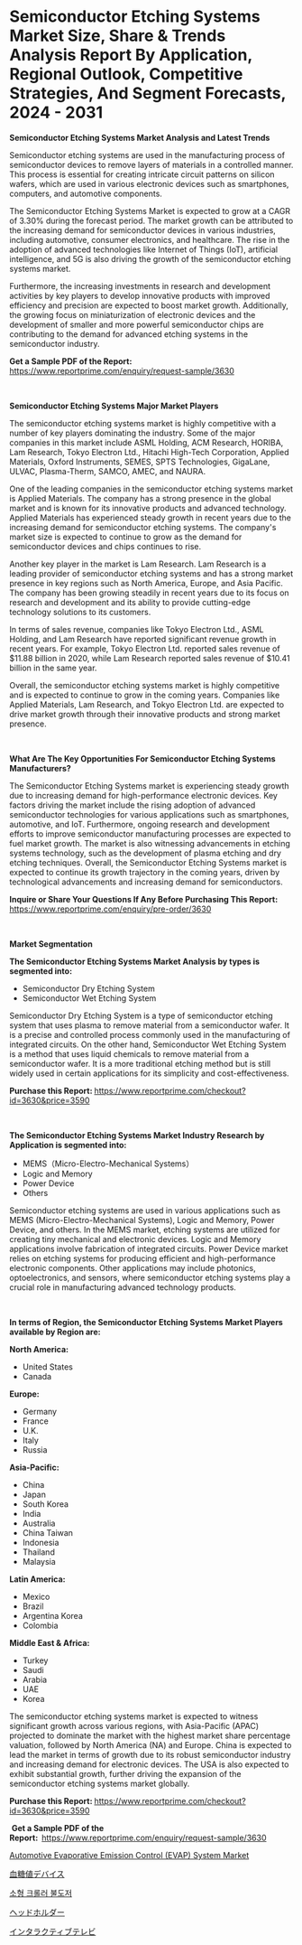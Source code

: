 <p><h1>Semiconductor Etching Systems Market Size, Share & Trends Analysis Report By Application, Regional Outlook, Competitive Strategies, And Segment Forecasts, 2024 - 2031</h1></p><p><strong>Semiconductor Etching Systems Market Analysis and Latest Trends</strong></p>
<p><p>Semiconductor etching systems are used in the manufacturing process of semiconductor devices to remove layers of materials in a controlled manner. This process is essential for creating intricate circuit patterns on silicon wafers, which are used in various electronic devices such as smartphones, computers, and automotive components.</p><p>The Semiconductor Etching Systems Market is expected to grow at a CAGR of 3.30% during the forecast period. The market growth can be attributed to the increasing demand for semiconductor devices in various industries, including automotive, consumer electronics, and healthcare. The rise in the adoption of advanced technologies like Internet of Things (IoT), artificial intelligence, and 5G is also driving the growth of the semiconductor etching systems market.</p><p>Furthermore, the increasing investments in research and development activities by key players to develop innovative products with improved efficiency and precision are expected to boost market growth. Additionally, the growing focus on miniaturization of electronic devices and the development of smaller and more powerful semiconductor chips are contributing to the demand for advanced etching systems in the semiconductor industry.</p></p>
<p><strong>Get a Sample PDF of the Report:&nbsp;</strong> <a href="https://www.reportprime.com/enquiry/request-sample/3630">https://www.reportprime.com/enquiry/request-sample/3630</a></p>
<p>&nbsp;</p>
<p><strong>Semiconductor Etching Systems Major Market Players</strong></p>
<p><p>The semiconductor etching systems market is highly competitive with a number of key players dominating the industry. Some of the major companies in this market include ASML Holding, ACM Research, HORIBA, Lam Research, Tokyo Electron Ltd., Hitachi High-Tech Corporation, Applied Materials, Oxford Instruments, SEMES, SPTS Technologies, GigaLane, ULVAC, Plasma-Therm, SAMCO, AMEC, and NAURA.</p><p>One of the leading companies in the semiconductor etching systems market is Applied Materials. The company has a strong presence in the global market and is known for its innovative products and advanced technology. Applied Materials has experienced steady growth in recent years due to the increasing demand for semiconductor etching systems. The company's market size is expected to continue to grow as the demand for semiconductor devices and chips continues to rise.</p><p>Another key player in the market is Lam Research. Lam Research is a leading provider of semiconductor etching systems and has a strong market presence in key regions such as North America, Europe, and Asia Pacific. The company has been growing steadily in recent years due to its focus on research and development and its ability to provide cutting-edge technology solutions to its customers.</p><p>In terms of sales revenue, companies like Tokyo Electron Ltd., ASML Holding, and Lam Research have reported significant revenue growth in recent years. For example, Tokyo Electron Ltd. reported sales revenue of $11.88 billion in 2020, while Lam Research reported sales revenue of $10.41 billion in the same year.</p><p>Overall, the semiconductor etching systems market is highly competitive and is expected to continue to grow in the coming years. Companies like Applied Materials, Lam Research, and Tokyo Electron Ltd. are expected to drive market growth through their innovative products and strong market presence.</p></p>
<p>&nbsp;</p>
<p><strong>What Are The Key Opportunities For Semiconductor Etching Systems Manufacturers?</strong></p>
<p><p>The Semiconductor Etching Systems market is experiencing steady growth due to increasing demand for high-performance electronic devices. Key factors driving the market include the rising adoption of advanced semiconductor technologies for various applications such as smartphones, automotive, and IoT. Furthermore, ongoing research and development efforts to improve semiconductor manufacturing processes are expected to fuel market growth. The market is also witnessing advancements in etching systems technology, such as the development of plasma etching and dry etching techniques. Overall, the Semiconductor Etching Systems market is expected to continue its growth trajectory in the coming years, driven by technological advancements and increasing demand for semiconductors.</p></p>
<p><strong>Inquire or Share Your Questions If Any Before Purchasing This Report:</strong> <a href="https://www.reportprime.com/enquiry/pre-order/3630">https://www.reportprime.com/enquiry/pre-order/3630</a></p>
<p>&nbsp;</p>
<p><strong>Market Segmentation</strong></p>
<p><strong>The Semiconductor Etching Systems Market Analysis by types is segmented into:</strong></p>
<p><ul><li>Semiconductor Dry Etching System</li><li>Semiconductor Wet Etching System</li></ul></p>
<p><p>Semiconductor Dry Etching System is a type of semiconductor etching system that uses plasma to remove material from a semiconductor wafer. It is a precise and controlled process commonly used in the manufacturing of integrated circuits. On the other hand, Semiconductor Wet Etching System is a method that uses liquid chemicals to remove material from a semiconductor wafer. It is a more traditional etching method but is still widely used in certain applications for its simplicity and cost-effectiveness.</p></p>
<p><strong>Purchase this Report:&nbsp;</strong><a href="https://www.reportprime.com/checkout?id=3630&price=3590">https://www.reportprime.com/checkout?id=3630&price=3590</a></p>
<p>&nbsp;</p>
<p><strong>The Semiconductor Etching Systems Market Industry Research by Application is segmented into:</strong></p>
<p><ul><li>MEMS（Micro-Electro-Mechanical Systems）</li><li>Logic and Memory</li><li>Power Device</li><li>Others</li></ul></p>
<p><p>Semiconductor etching systems are used in various applications such as MEMS (Micro-Electro-Mechanical Systems), Logic and Memory, Power Device, and others. In the MEMS market, etching systems are utilized for creating tiny mechanical and electronic devices. Logic and Memory applications involve fabrication of integrated circuits. Power Device market relies on etching systems for producing efficient and high-performance electronic components. Other applications may include photonics, optoelectronics, and sensors, where semiconductor etching systems play a crucial role in manufacturing advanced technology products.</p></p>
<p>&nbsp;</p>
<p><strong>In terms of Region, the Semiconductor Etching Systems Market Players available by Region are:</strong></p>
<p>
    <p> <strong> North America: </strong>
        <ul>
            <li>United States</li>
            <li>Canada</li>
        </ul>
        </p> 
    <p> <strong> Europe: </strong>
        <ul>
            <li>Germany</li>
            <li>France</li>
            <li>U.K.</li>
            <li>Italy</li>
            <li>Russia</li>
        </ul>
        </p> 
    <p> <strong> Asia-Pacific: </strong>
        <ul>
            <li>China</li>
            <li>Japan</li>
            <li>South Korea</li>
            <li>India</li>
            <li>Australia</li>
            <li>China Taiwan</li>
            <li>Indonesia</li>
            <li>Thailand</li>
            <li>Malaysia</li>
        </ul>
        </p> 
    <p> <strong> Latin America: </strong>
        <ul>
            <li>Mexico</li>
            <li>Brazil</li>
            <li>Argentina Korea</li>
            <li>Colombia</li>
        </ul>
        </p> 
    <p> <strong> Middle East & Africa: </strong>
        <ul>
            <li>Turkey</li>
            <li>Saudi</li>
            <li>Arabia</li>
            <li>UAE</li>
            <li>Korea</li>
        </ul>
    </p>
    </p>
<p><p>The semiconductor etching systems market is expected to witness significant growth across various regions, with Asia-Pacific (APAC) projected to dominate the market with the highest market share percentage valuation, followed by North America (NA) and Europe. China is expected to lead the market in terms of growth due to its robust semiconductor industry and increasing demand for electronic devices. The USA is also expected to exhibit substantial growth, further driving the expansion of the semiconductor etching systems market globally.</p></p>
<p><strong>Purchase this Report: </strong><a href="https://www.reportprime.com/checkout?id=3630&price=3590">https://www.reportprime.com/checkout?id=3630&price=3590</a></p>
<p>&nbsp;<strong>Get a Sample PDF of the Report:&nbsp;&nbsp;</strong><a href="https://www.reportprime.com/enquiry/request-sample/3630">https://www.reportprime.com/enquiry/request-sample/3630</a></p>
<p><strong></strong></p>
<p><p><a href="https://issuu.com/reportprime-2/docs/automotive-evaporative-emission-con_66e35316900a9b">Automotive Evaporative Emission Control (EVAP) System Market</a></p><p><a href="https://medium.com/@vedakuvlis2023/%E8%A1%80%E7%B3%96%E6%A9%9F%E5%99%A8%E5%B8%82%E5%A0%B4%E3%81%AE%E8%A6%8F%E6%A8%A1-cagr-%E3%83%88%E3%83%AC%E3%83%B3%E3%83%89-2024%E5%B9%B4-2030%E5%B9%B4-87c1bed0c019">血糖値デバイス</a></p><p><a href="https://github.com/bunxhcci35271755/Market-Research-Report-List-1/blob/main/454557313690.md">소형 크롤러 불도저</a></p><p><a href="https://github.com/efcvopdgkdx128/Market-Research-Report-List-1/blob/main/549112614534.md">ヘッドホルダー</a></p><p><a href="https://medium.com/@zackaryhalvorson2023/%E3%82%A4%E3%83%B3%E3%82%BF%E3%83%A9%E3%82%AF%E3%83%86%E3%82%A3%E3%83%96tv%E5%B8%82%E5%A0%B4%E8%AA%BF%E6%9F%BB%E3%83%AC%E3%83%9D%E3%83%BC%E3%83%88-%E3%81%9D%E3%81%AE%E6%AD%B4%E5%8F%B2%E3%81%A82024%E5%B9%B4%E3%81%8B%E3%82%892031%E5%B9%B4%E3%81%BE%E3%81%A7%E3%81%AE%E4%BA%88%E6%B8%AC-ca68dcb4ee39">インタラクティブテレビ</a></p></p>